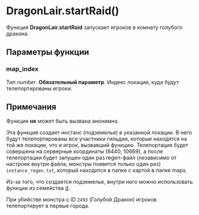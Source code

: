 # DragonLair.startRaid()
Функция **DragonLair.startRaid** запускает игроков в комнату голубого дракона.

## Параметры функции
### map_index
Тип *number*. **Обязательный параметр**. Индекс локации, куда будут телепортированы игроки.

## Примечания
Функция **не** может быть вызвана анонимно.

Эта функция создает инстанс (подземелье) в указанной локации. В него будут телепортированы все участники гильдии, которые находятся на той же локации, что и игрок, вызвавший функцию. Телепортация будет совершена на серверные координаты (8440, 10669), а после телепортации будет запущен один раз regen-файл (независимо от настроек внутри файла, монстры появятся только один раз) `instance_regen.txt`, который находится в папке с картой в папке maps.

Из-за того, что создается подземелье, внутри него можно использовать функции из семейства [d](../d).

При убийстве монстра с ID `2493` (Голубой Дракон) игроков телепортирует в первые города.